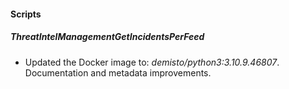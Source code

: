 
#### Scripts
##### ThreatIntelManagementGetIncidentsPerFeed
- Updated the Docker image to: *demisto/python3:3.10.9.46807*.
Documentation and metadata improvements.
